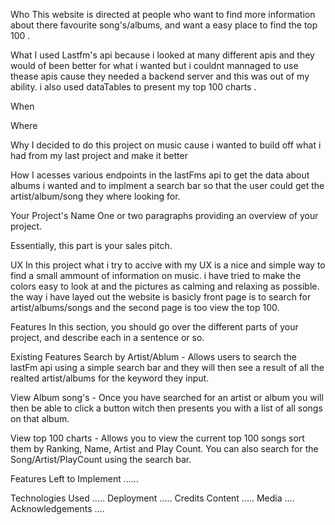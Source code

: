 Who
This website is directed at people who want to find more information about there favourite song's/albums, and want a easy place to find the top 100 .




What 
I used Lastfm's api because i looked at many different apis and they would of been better for what i wanted but i couldnt mannaged to use thease apis cause they needed a backend server and this was out of my ability.
i also used dataTables to present my top 100 charts .



When 



Where



Why 
I decided to do this project on music cause i wanted to build off what i had from my last project and make it better 



How
I acesses various endpoints in the lastFms api to get the data about albums i wanted and to implment a search bar so that the user could get the artist/album/song they where looking for.




Your Project's Name
One or two paragraphs providing an overview of your project.

Essentially, this part is your sales pitch.

UX
In this project what i try to accive with my UX is a nice and simple way to find a small ammount of information on music.
i have tried to make the colors easy to look at and the pictures as calming and relaxing as possible.
the way i have layed out the website is basicly front page is to search for artist/albums/songs and the second page is too view the top 100.


Features
In this section, you should go over the different parts of your project, and describe each in a sentence or so.

Existing Features
Search by Artist/Ablum - Allows users to search the lastFm api using a simple search bar and they will then see a result of all the realted artist/albums for the keyword they input.

View Album song's - Once you have searched for an artist or album you will then be able to click a button witch then presents you with a list of all songs on that album.

View top 100 charts - Allows you to view the current top 100 songs sort them by Ranking, Name, Artist and Play Count. You can also search for the Song/Artist/PlayCount using the search bar.


Features Left to Implement
......


Technologies Used
.....
Deployment
.....
Credits
Content
.....
Media
....
Acknowledgements
....